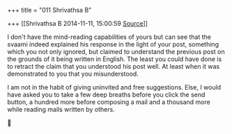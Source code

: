 +++
title = "011 Shrivathsa B"

+++
[[Shrivathsa B	2014-11-11, 15:00:59 [Source](https://groups.google.com/g/samskrita/c/z1YkAzFqdSM)]]



I don't have the mind-reading capabilities of yours but can see that the svaami indeed explained his response in the light of your post, something which you not only ignored, but claimed to understand the previous post on the grounds of it being written in English. The least you could have done is to retract the claim that you understood his post well. At least when it was demonstrated to you that you misunderstood.

I am not in the habit of giving uninvited and free suggestions. Else, I would have asked you to take a few deep breaths before you click the send button, a hundred more before composing a mail and a thousand more while reading mails written by others.  



